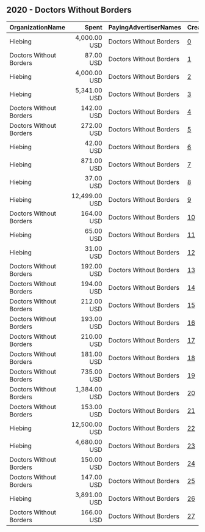 ## 2020 - Doctors Without Borders 
|OrganizationName|Spent|PayingAdvertiserNames|CreativeUrls|Impressions|Genders|AgeBrackets|CountryCodes|BillingAddresses|CandidateBallotInformation|
|:---|---:|:---|:---|---:|:---|:---|:---|:---|:---|
|Hiebing|4,000.00 USD|Doctors Without Borders|[0](https://www.snap.com/political-ads/asset/73b127e152eb9fc5f8b07b859fa98c9efea0e7ff0fb21b1ecb8144b70be818f7?mediaType=mp4)|1,863,220||18-34|united states|"315 Wisconsin Ave,Madison,53703,US"||
|Doctors Without Borders|87.00 USD|Doctors Without Borders|[1](https://www.snap.com/political-ads/asset/fc0644b1884cee3c9b8cfbccaedf25ff9ad61e1ac2973429fcad4f3c63961d26?mediaType=mp4)|48,463|||united states|"40 rector street,New York,10006,US"||
|Hiebing|4,000.00 USD|Doctors Without Borders|[2](https://www.snap.com/political-ads/asset/f6295d6cff6c0bad003ca24bf875eb233dd2de0dfbc65dcd13b96e71c73ccbd7?mediaType=mp4)|2,781,167||18+|united states|"315 Wisconsin Ave,Madison,53703,US"||
|Hiebing|5,341.00 USD|Doctors Without Borders|[3](https://www.snap.com/political-ads/asset/16dd8ec3dd2ae1c89a5b74c506b8bac99bd8bb56ff22971a83cf7a6099b94cd7?mediaType=mp4)|2,497,095||18-35|united states|"315 Wisconsin Ave,Madison,53703,US"||
|Doctors Without Borders|142.00 USD|Doctors Without Borders|[4](https://www.snap.com/political-ads/asset/400863e5088ed20ba9647c75b051c0f2cbdb4fa5ca2ed32d20ee2e7204c6de39?mediaType=mp4)|81,129|||united states|"40 rector street,New York,10006,US"||
|Doctors Without Borders|272.00 USD|Doctors Without Borders|[5](https://www.snap.com/political-ads/asset/06ed5c7aa823b8d870517a46c8450d5580c0ff66bd091faaa53dd2348b6ae191?mediaType=mp4)|61,081|||united states|"40 rector street,New York,10006,US"||
|Hiebing|42.00 USD|Doctors Without Borders|[6](https://www.snap.com/political-ads/asset/95ff840032c29004979ff68915af0227bfb16ce4f157cb612740c769c8b8dcc6?mediaType=mp4)|22,716||18-35|united states|"315 Wisconsin Ave,Madison,53703,US"||
|Hiebing|871.00 USD|Doctors Without Borders|[7](https://www.snap.com/political-ads/asset/16dd8ec3dd2ae1c89a5b74c506b8bac99bd8bb56ff22971a83cf7a6099b94cd7?mediaType=mp4)|282,788||18+|united states|"315 Wisconsin Ave,Madison,53703,US"||
|Hiebing|37.00 USD|Doctors Without Borders|[8](https://www.snap.com/political-ads/asset/95ff840032c29004979ff68915af0227bfb16ce4f157cb612740c769c8b8dcc6?mediaType=mp4)|21,706||18+|united states|"315 Wisconsin Ave,Madison,53703,US"||
|Hiebing|12,499.00 USD|Doctors Without Borders|[9](https://www.snap.com/political-ads/asset/5ef9d0868ac14bbf34f1db51e578763b60ec01573ce1d45ae2c06097e4ce699b?mediaType=mp4)|6,828,942||20-34|united states|"315 Wisconsin Ave,Madison,53703,US"||
|Doctors Without Borders|164.00 USD|Doctors Without Borders|[10](https://www.snap.com/political-ads/asset/fc0644b1884cee3c9b8cfbccaedf25ff9ad61e1ac2973429fcad4f3c63961d26?mediaType=mp4)|32,916|||united states|"40 rector street,New York,10006,US"||
|Hiebing|65.00 USD|Doctors Without Borders|[11](https://www.snap.com/political-ads/asset/e09b0d3181152d03484fe707fce3c6f18784f59eb5a8c109e460e9362fdc7201?mediaType=mp4)|35,330||18-35|united states|"315 Wisconsin Ave,Madison,53703,US"||
|Hiebing|31.00 USD|Doctors Without Borders|[12](https://www.snap.com/political-ads/asset/e09b0d3181152d03484fe707fce3c6f18784f59eb5a8c109e460e9362fdc7201?mediaType=mp4)|19,000||18+|united states|"315 Wisconsin Ave,Madison,53703,US"||
|Doctors Without Borders|192.00 USD|Doctors Without Borders|[13](https://www.snap.com/political-ads/asset/fc0644b1884cee3c9b8cfbccaedf25ff9ad61e1ac2973429fcad4f3c63961d26?mediaType=mp4)|37,551|||united states|"40 rector street,New York,10006,US"||
|Doctors Without Borders|194.00 USD|Doctors Without Borders|[14](https://www.snap.com/political-ads/asset/400863e5088ed20ba9647c75b051c0f2cbdb4fa5ca2ed32d20ee2e7204c6de39?mediaType=mp4)|22,266|||united states|"40 rector street,New York,10006,US"||
|Doctors Without Borders|212.00 USD|Doctors Without Borders|[15](https://www.snap.com/political-ads/asset/fc0644b1884cee3c9b8cfbccaedf25ff9ad61e1ac2973429fcad4f3c63961d26?mediaType=mp4)|20,448|||united states|"40 rector street,New York,10006,US"||
|Doctors Without Borders|193.00 USD|Doctors Without Borders|[16](https://www.snap.com/political-ads/asset/400863e5088ed20ba9647c75b051c0f2cbdb4fa5ca2ed32d20ee2e7204c6de39?mediaType=mp4)|43,504|||united states|"40 rector street,New York,10006,US"||
|Doctors Without Borders|210.00 USD|Doctors Without Borders|[17](https://www.snap.com/political-ads/asset/06ed5c7aa823b8d870517a46c8450d5580c0ff66bd091faaa53dd2348b6ae191?mediaType=mp4)|89,389|||united states|"40 rector street,New York,10006,US"||
|Doctors Without Borders|181.00 USD|Doctors Without Borders|[18](https://www.snap.com/political-ads/asset/fcc18d5cb9006754bf8421a3bb737bfad18ce8315be9bc43a815c5519c51c70c?mediaType=mp4)|21,353|||united states|"40 rector street,New York,10006,US"||
|Doctors Without Borders|735.00 USD|Doctors Without Borders|[19](https://www.snap.com/political-ads/asset/fcc18d5cb9006754bf8421a3bb737bfad18ce8315be9bc43a815c5519c51c70c?mediaType=mp4)|595,140|||united states|"40 rector street,New York,10006,US"||
|Doctors Without Borders|1,384.00 USD|Doctors Without Borders|[20](https://www.snap.com/political-ads/asset/2f53d38741141d1e62f2e9e786a623613e7bb9b435b5a55ec83bee1747021de6?mediaType=mp4)|417,368||18+|united states|"40 rector street,New York,10006,US"||
|Doctors Without Borders|153.00 USD|Doctors Without Borders|[21](https://www.snap.com/political-ads/asset/fcc18d5cb9006754bf8421a3bb737bfad18ce8315be9bc43a815c5519c51c70c?mediaType=mp4)|30,805|||united states|"40 rector street,New York,10006,US"||
|Hiebing|12,500.00 USD|Doctors Without Borders|[22](https://www.snap.com/political-ads/asset/13112ca1cc2036bbf170e76bf53f4d0ae6c57a6837d11427dbdfe08b7c3999cd?mediaType=mp4)|7,014,811||18-34|united states|"315 Wisconsin Ave,Madison,53703,US"||
|Hiebing|4,680.00 USD|Doctors Without Borders|[23](https://www.snap.com/political-ads/asset/2c0ba0d4783aed809943adbd98fd4a9091e5ddfcf29816465c22e43f0bf111ff?mediaType=mp4)|2,238,210||18-35|united states|"315 Wisconsin Ave,Madison,53703,US"||
|Doctors Without Borders|150.00 USD|Doctors Without Borders|[24](https://www.snap.com/political-ads/asset/06ed5c7aa823b8d870517a46c8450d5580c0ff66bd091faaa53dd2348b6ae191?mediaType=mp4)|14,399|||united states|"40 rector street,New York,10006,US"||
|Doctors Without Borders|147.00 USD|Doctors Without Borders|[25](https://www.snap.com/political-ads/asset/fc0644b1884cee3c9b8cfbccaedf25ff9ad61e1ac2973429fcad4f3c63961d26?mediaType=mp4)|52,113|||united states|"40 rector street,New York,10006,US"||
|Hiebing|3,891.00 USD|Doctors Without Borders|[26](https://www.snap.com/political-ads/asset/2c0ba0d4783aed809943adbd98fd4a9091e5ddfcf29816465c22e43f0bf111ff?mediaType=mp4)|1,495,855||18+|united states|"315 Wisconsin Ave,Madison,53703,US"||
|Doctors Without Borders|166.00 USD|Doctors Without Borders|[27](https://www.snap.com/political-ads/asset/fc0644b1884cee3c9b8cfbccaedf25ff9ad61e1ac2973429fcad4f3c63961d26?mediaType=mp4)|18,391|||united states|"40 rector street,New York,10006,US"||

